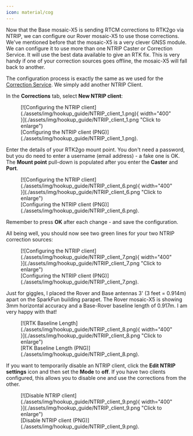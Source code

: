 ```yaml
---
icon: material/cog
---
```


Now that the Base mosaic-X5 is sending RTCM corrections to RTK2go via NTRIP, we can configure our Rover mosaic-X5 to use those corrections. We've mentioned before that the mosaic-X5 is a very clever GNSS module. We can configure it to use more than one NTRIP Caster or Correction Service. It will use the best data available to give an RTK fix. This is very handy if one of your correction sources goes offline, the mosaic-X5 will fall back to another.

The configuration process is exactly the same as we used for the [Correction Service](correction_service.md). We simply add another NTRIP Client.

In the **Corrections** tab, select **New NTRIP client**:

<figure markdown>
[![Configuring the NTRIP client](./assets/img/hookup_guide/NTRIP_client_1.png){ width="400" }](./assets/img/hookup_guide/NTRIP_client_1.png "Click to enlarge")
<figcaption markdown>
[Configuring the NTRIP client (PNG)](./assets/img/hookup_guide/NTRIP_client_1.png).
</figcaption>
</figure>

Enter the details of your RTK2go mount point. You don't need a password, but you do need to enter a username (email address) - a fake one is OK. The **Mount point** pull-down is populated after you enter the **Caster** and **Port**.

<figure markdown>
[![Configuring the NTRIP client](./assets/img/hookup_guide/NTRIP_client_6.png){ width="400" }](./assets/img/hookup_guide/NTRIP_client_6.png "Click to enlarge")
<figcaption markdown>
[Configuring the NTRIP client (PNG)](./assets/img/hookup_guide/NTRIP_client_6.png).
</figcaption>
</figure>

Remember to press **OK** after each change - and save the configuration.

All being well, you should now see two green lines for your two NTRIP correction sources:

<figure markdown>
[![Configuring the NTRIP client](./assets/img/hookup_guide/NTRIP_client_7.png){ width="400" }](./assets/img/hookup_guide/NTRIP_client_7.png "Click to enlarge")
<figcaption markdown>
[Configuring the NTRIP client (PNG)](./assets/img/hookup_guide/NTRIP_client_7.png).
</figcaption>
</figure>

Just for giggles, I placed the Rover and Base antennas 3' (3 feet = 0.914m) apart on the SparkFun building parapet. The Rover mosaic-X5 is showing 3mm horizontal accuracy and a Base-Rover baseline length of 0.917m. I am very happy with that!

<figure markdown>
[![RTK Baseline Length](./assets/img/hookup_guide/NTRIP_client_8.png){ width="400" }](./assets/img/hookup_guide/NTRIP_client_8.png "Click to enlarge")
<figcaption markdown>
[RTK Baseline Length (PNG)](./assets/img/hookup_guide/NTRIP_client_8.png).
</figcaption>
</figure>

If you want to temporarily disable an NTRIP client, click the **Edit NTRIP settings** icon and then set the **Mode** to **off**. If you have two clients configured, this allows you to disable one and use the corrections from the other.

<figure markdown>
[![Disable NTRIP client](./assets/img/hookup_guide/NTRIP_client_9.png){ width="400" }](./assets/img/hookup_guide/NTRIP_client_9.png "Click to enlarge")
<figcaption markdown>
[Disable NTRIP client (PNG)](./assets/img/hookup_guide/NTRIP_client_9.png).
</figcaption>
</figure>

